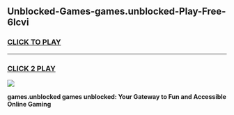 
## Unblocked-Games-games.unblocked-Play-Free-6lcvi
<h3>
<a href="https://premium76.site?title=games.unblocked&ref=24M">CLICK TO PLAY</a></h3>
<hr>

<h3>
<a href="https://premium76.site?title=games.unblocked&ref=24M">CLICK 2 PLAY</a>
  
</h3>

<a href="https://premium76.site?title=games.unblocked&ref=24M"><img src="https://clearcache.store/games.png"></a>


**games.unblocked games unblocked: Your Gateway to Fun and Accessible Online Gaming**
